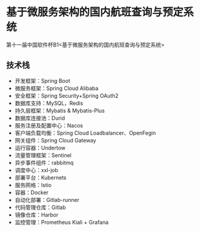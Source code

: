 # 基于微服务架构的国内航班查询与预定系统

第十一届中国软件杯B1<基于微服务架构的国内航班查询与预定系统>

## 技术栈

- 开发框架：Spring Boot
- 微服务框架：Spring Cloud Alibaba
- 安全框架：Spring Security+Spring OAuth2
- 数据库支持：MySQL，Redis
- 持久层框架：Mybatis & Mybatis-Plus
- 数据库连接池：Durid
- 服务注册及配置中心：Nacos
- 客户端负载均衡：Spring Cloud Loadbalancer、OpenFegin
- 网关组件：Spring Cloud Gateway
- 运行容器：Undertow
- 流量管理框架：Sentinel
- 异步事件组件：rabbitmq
- 调度中心：xxl-job
- 部署平台：Kubernets
- 服务网格：Istio
- 容器：Docker
- 自动化部署：Gitlab-runner
- 代码管理仓库：Gitlab
- 镜像仓库：Harbor
- 监控管理：Prometheus Kiali + Grafana
